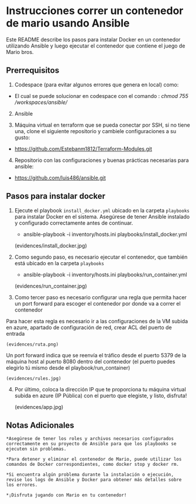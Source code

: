 # Instrucciones correr un contenedor de mario usando Ansible

Este README describe los pasos para instalar Docker en un contenedor utilizando Ansible y luego ejecutar el contenedor que contiene el juego de Mario bros.

## Prerrequisitos

1. Codespace (para evitar algunos errores que genera en local) como:

- El cual se puede solucionar en codespace con el comando : *chmod 755 /workspaces/ansible/*

2. Ansible

3. Máquina virtual en terraform que se pueda conectar por SSH, si no tiene una, clone el siguiente repositorio y cambiele configuraciones a su gusto:

- https://github.com/Estebanm1812/Terraform-Modules.git

4. Repositorio con las configuraciones y buenas prácticas necesarias para ansible:

- https://github.com/luis486/ansible.git


## Pasos para instalar docker

1. Ejecute el playbook `install_docker.yml` ubicado en la carpeta `playbooks` para instalar Docker en el sistema. Asegúrese de tener Ansible instalado y configurado correctamente antes de continuar.

   - ansible-playbook -i inventory/hosts.ini playbooks/install_docker.yml

   (evidences/install_docker.jpg)

2. Como segundo paso, es necesario ejecutar el contenedor, que también está ubicado en la carpeta `playbooks` 

   - ansible-playbook -i inventory/hosts.ini playbooks/run_container.yml

    (evidences/run_container.jpg)

3. Como tercer paso es necesario configurar una regla que permita hacer un port forward para escoger el contenedor por donde va a correr el contenedor

Para hacer esta regla es necesario ir a las configuraciones de la VM subida en azure, apartado de configuración de red, crear ACL del puerto de entrada 

    (evidences/ruta.png)

Un port forward indica que se reenvía el tráfico desde el puerto 5379 de la máquina host al puerto 8080 dentro del contenedor (el puerto puedes elegirlo tú mismo desde el playbook/run_container)

    (evidences/rules.jpg)

4. Por último, coloca la dirección IP que te proporciona tu máquina virtual subida en azure (IP Pública) con el puerto que elegiste, y listo, disfruta!

    (evidences/app.jpg)


## Notas Adicionales

    *Asegúrese de tener los roles y archivos necesarios configurados correctamente en su proyecto de Ansible para que los playbooks se ejecuten sin problemas.

    *Para detener y eliminar el contenedor de Mario, puede utilizar los comandos de Docker correspondientes, como docker stop y docker rm.

    *Si encuentra algún problema durante la instalación o ejecución, revise los logs de Ansible y Docker para obtener más detalles sobre los errores.

    *¡Disfruta jugando con Mario en tu contenedor!
